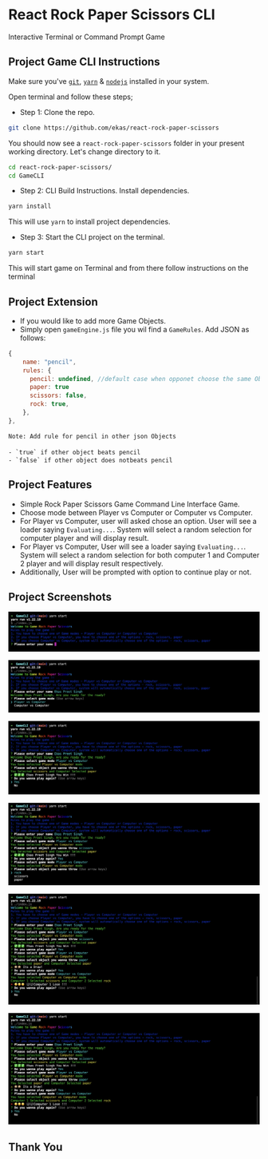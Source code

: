 # React Rock Paper Scissors CLI

Interactive Terminal or Command Prompt Game

## Project Game CLI Instructions

Make sure you've [`git`](https://git-scm.com/book/en/v2/Getting-Started-Installing-Git), [`yarn`](https://classic.yarnpkg.com/lang/en/docs/install/#mac-stable) & [`nodejs`](https://nodejs.org/en/) installed in your system.

Open terminal and follow these steps;

- Step 1: Clone the repo.

```bash
git clone https://github.com/ekas/react-rock-paper-scissors
```

You should now see a `react-rock-paper-scissors` folder in your present working directory. Let's change directory to it.

```bash
cd react-rock-paper-scissors/
cd GameCLI
```

- Step 2: CLI Build Instructions. Install dependencies.

```bash
yarn install
```

This will use `yarn` to install project dependencies.

- Step 3: Start the CLI project on the terminal.

```bash
yarn start
```

This will start game on Terminal and from there follow instructions on the terminal

## Project Extension

- If you would like to add more Game Objects.
- Simply open `gameEngine.js` file you wil find a `GameRules`. Add JSON as follows:

```js
{
    name: "pencil",
    rules: {
      pencil: undefined, //default case when opponet choose the same Object
      paper: true
      scissors: false,
      rock: true,
    },
},
```

```text
Note: Add rule for pencil in other json Objects

- `true` if other object beats pencil
- `false` if other object does notbeats pencil

```

## Project Features

- Simple Rock Paper Scissors Game Command Line Interface Game.
- Choose mode between Player vs Computer or Computer vs Computer.
- For Player vs Computer, user will asked chose an option. User will see a loader saying `Evaluating...`. System will select a random selection for computer player and will display result.
- For Player vs Computer, User will see a loader saying `Evaluating...`. System will select a random selection for both computer 1 and Computer 2 player and will display result respectively.
- Additionally, User will be prompted with option to continue play or not.

## Project Screenshots

![Img 1](screenshots/Image_1.png)

![Img 2](screenshots/Image_2.png)

![Img 3](screenshots/Image_3.png)

![Img 4](screenshots/Image_4.png)

![Img 5](screenshots/Image_5.png)

![Img 6](screenshots/Image_5.png)

## Thank You
